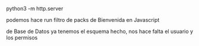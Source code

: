 python3 -m http.server

podemos hace run filtro de packs de Bienvenida en Javascript

de Base de Datos ya tenemos el esquema hecho, nos hace falta el usuario y los permisos
